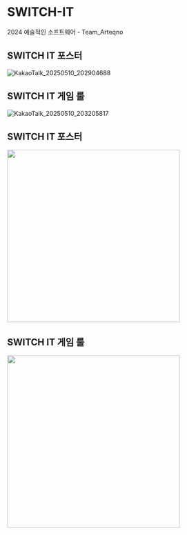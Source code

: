 # SWITCH-IT
2024 예술적인 소프트웨어 - Team_Arteqno

## SWITCH IT 포스터
![KakaoTalk_20250510_202904688](https://github.com/user-attachments/assets/3f0b292d-974e-4c54-ba30-d4e80e7f597d)

## SWITCH IT 게임 룰
![KakaoTalk_20250510_203205817](https://github.com/user-attachments/assets/b08df3f9-6b86-43fc-abd3-0664d61037b6)
<h2>SWITCH IT 포스터</h2>
<img src="https://github.com/user-attachments/assets/3f0b292d-974e-4c54-ba30-d4e80e7f597d" width="400"/>

<h2>SWITCH IT 게임 룰</h2>
<img src="https://github.com/user-attachments/assets/b08df3f9-6b86-43fc-abd3-0664d61037b6" width="400"/>
